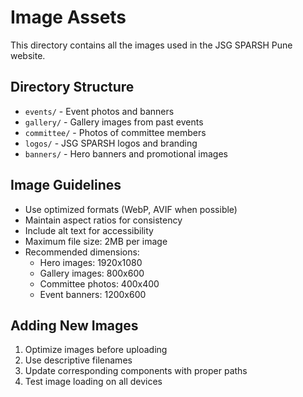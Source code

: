 # Image Assets

This directory contains all the images used in the JSG SPARSH Pune website.

## Directory Structure

- `events/` - Event photos and banners
- `gallery/` - Gallery images from past events
- `committee/` - Photos of committee members
- `logos/` - JSG SPARSH logos and branding
- `banners/` - Hero banners and promotional images

## Image Guidelines

- Use optimized formats (WebP, AVIF when possible)
- Maintain aspect ratios for consistency
- Include alt text for accessibility
- Maximum file size: 2MB per image
- Recommended dimensions:
  - Hero images: 1920x1080
  - Gallery images: 800x600
  - Committee photos: 400x400
  - Event banners: 1200x600

## Adding New Images

1. Optimize images before uploading
2. Use descriptive filenames
3. Update corresponding components with proper paths
4. Test image loading on all devices